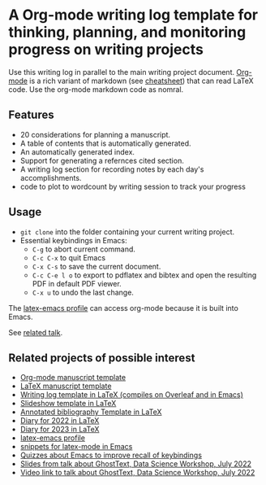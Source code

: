 # A Org-mode writing log template for thinking, planning, and monitoring progress on writing projects 

Use this writing log in parallel to the main writing project document.
[Org-mode](https://orgmode.org/) is a rich variant of markdown (see [cheatsheet](https://devhints.io/org-mode)) that can read LaTeX code.
Use the org-mode markdown code as  nomral.


## Features

- 20 considerations for planning a manuscript.
- A table of contents that is automatically generated.
- An automatically generated index.
- Support for generating a refernces cited section.
- A writing log section for recording notes by each day's accomplishments.
- code to plot to wordcount by writing session to track your progress

## Usage

- `git clone` into the folder containing your current writing project.
- Essential keybindings in Emacs:
  + `C-g` to abort current command.
  + `C-c C-x` to quit Emacs
  + `C-x C-s` to save the current document.
  + `C-c C-e l o` to export to pdflatex and bibtex and open the resulting PDF in default PDF viewer.
  + `C-x u` to undo the last change.

The [latex-emacs profile](https://github.com/MooersLab/latex-emacs) can access org-mode because it is built into Emacs.

See [related talk](https://github.com/MooersLab/BerlinEmacsAugust2022).

## Related projects of possible interest

- [Org-mode manuscript template](https://github.com/MooersLab/manuscriptInOrg)
- [LaTeX manuscript template](https://github.com/MooersLab/manuscriptInLaTeX)
- [Writing log template in LaTeX (compiles on Overleaf and in Emacs)](https://github.com/MooersLab/writingLogTemplate)
- [Slideshow template in LaTeX](https://github.com/MooersLab/slideshowTemplateLaTeX)
- [Annotated bibliography Template in LaTeX](https://github.com/MooersLab/annotatedBibliography)
- [Diary for 2022 in LaTeX](https://github.com/MooersLab/diary2022inLaTeX)
- [Diary for 2023 in LaTeX](https://github.com/MooersLab/diary2023inLaTeX)
- [latex-emacs profile](https://github.com/MooersLab/latex-emacs)
- [snippets for latex-mode in Emacs](https://github.com/MooersLab/snippet-latex-mode)
- [Quizzes about Emacs to improve recall of keybindings](https://github.com/MooersLab/qemacs)
- [Slides from talk about GhostText, Data Science Workshop, July 2022](https://github.com/MooersLab/DSW22ghosttext)
- [Video link to talk about GhostText, Data Science Workshop, July 2022](https://mediasite.ouhsc.edu/Mediasite/Channel/python/watch/4da0872f028c4255ae12935655e911321d)
